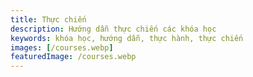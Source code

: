 ```yaml
---
title: Thực chiến
description: Hướng dẫn thực chiến các khóa học
keywords: khóa học, hướng dẫn, thực hành, thực chiến
images: [/courses.webp]
featuredImage: /courses.webp
---
```



